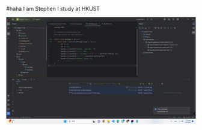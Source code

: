 #haha I am Stephen I study at HKUST

![Labassignment](https://github.com/fhy0722/Comp3111LEx/blob/master/screenshot/Labassignment.png)



